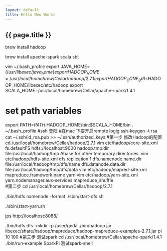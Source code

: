 ```yaml
---
layout: default
title: Hello New World
---
```


## {{ page.title }}

brew install hadoop

brew install apache-spark scala sbt

vim ~/.bash_profile
export JAVA_HOME=$(/usr/libexec/java_home)
export HADOOP_HOME=/usr/local/homebrew/Cellar/hadoop/2.7.1
export HADOOP_CONF_DIR=$HADOOP_HOME/libexec/etc/hadoop
export SCALA_HOME=/usr/local/homebrew/Cellar/apache-spark/1.4.1


# set path variables
export PATH=$PATH:$HADOOP_HOME/bin:$SCALA_HOME/bin
. ~/.bash_profile
#ssh 登陆
#在mac 下要开启remote logig
ssh-keygen -t rsa cat ~/.ssh/id_rsa.pub >> ~/.ssh/authorized_keys 
#第一步 修改Hadoop的配置
cd  /usr/local/homebrew/Cellar/hadoop/2.7.1
vim etc/hadoop/core-site.xml
<property>
    <name>fs.defaultFS</name>
    <value>hdfs://localhost:9000</value>
  </property>
 <property>
        <name>hadoop.tmp.dir</name>
        <value>file:/usr/local/hadoop/tmp</value>
        <description>Abase for other temporary directories.</description>
    </property>
vim etc/hadoop/hdfs-site.xml
<property>
    <name>dfs.replication</name>
    <value>1</value>
  </property>
<property>
        <name>dfs.namenode.name.dir</name>
        <value>file:/usr/local/hadoop/tmp/dfs/name</value>
    </property>
    <property>
        <name>dfs.datanode.data.dir</name>
        <value>file:/usr/local/hadoop/tmp/dfs/data</value>
    </property>
vim etc/hadoop/mapred-site.xml
<property>
    <name>mapreduce.framework.name</name>
    <value>yarn</value>
  </property>
vim etc/hadoop/yarn-site.xml
     <property>
          <name>yarn.nodemanager.aux-services</name>
              <value>mapreduce_shuffle</value>
             </property>    
#第二步 
cd /usr/local/homebrew/Cellar/hadoop/2.7.1 

./bin/hdfs namenode -format
./sbin/start-dfs.sh

./sbin/start-yarn.sh

jps
http://localhost:8088/

./bin/hdfs dfs -mkdir -p /user/geda
./bin/hadoop jar libexec/share/hadoop/mapreduce/hadoop-mapreduce-examples-2.7.1.jar pi 10 100 
#第三步 测试spark
cd /usr/local/homebrew/Cellar/apache-spark/1.4.1
./bin/run-example SparkPi
测试spark-shell
